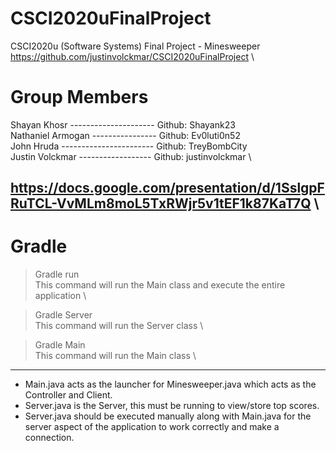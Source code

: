 # CSCI2020uFinalProject

CSCI2020u (Software Systems) Final Project - Minesweeper \
https://github.com/justinvolckmar/CSCI2020uFinalProject \

# Group Members
Shayan Khosr --------------------- Github: Shayank23 \
Nathaniel Armogan ---------------- Github: Ev0luti0n52 \
John Hruda -----------------------	Github: TreyBombCity \
Justin Volckmar ------------------ Github: justinvolckmar \

https://docs.google.com/presentation/d/1SslgpFRuTCL-VvMLm8moL5TxRWjr5v1tEF1k87KaT7Q \
-------------------------------------------------------------------------------------------
# Gradle

> Gradle run \
This command will run the Main class and execute the entire application \

> Gradle Server \
This command will run the Server class \

> Gradle Main \
This command will run the Main class \
-------------------------------------------------------------------------------------------
- Main.java acts as the launcher for Minesweeper.java which acts as the Controller and Client.
- Server.java is the Server, this must be running to view/store top scores.
- Server.java should be executed manually along with Main.java for the server aspect of the application 
  to work correctly and make a connection.